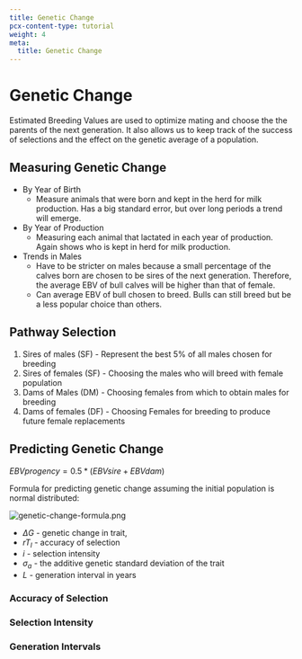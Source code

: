 ```yaml
---
title: Genetic Change
pcx-content-type: tutorial
weight: 4
meta:
  title: Genetic Change
---
```


# Genetic Change

Estimated Breeding Values are used to optimize mating and choose the the parents of the next generation. It also allows us to keep track of the success of selections and the effect on the genetic average of a population.

## Measuring Genetic Change

- By Year of Birth
    - Measure animals that were born and kept in the herd for milk production. Has a big standard error, but over long periods a trend will emerge.
- By Year of Production
    - Measuring each animal that lactated in each year of production. Again shows who is kept in herd for milk production.
- Trends in Males
    - Have to be stricter on males because a small percentage of the calves born are chosen to be sires of the next generation. Therefore, the average EBV of bull calves will be higher than that of female.
    - Can average EBV of bull chosen to breed. Bulls can still breed but be a less popular choice than others.

## Pathway Selection

1. Sires of males (SF) - Represent the best 5% of all males chosen for breeding
2. Sires of females (SF) - Choosing the males who will breed with female population
3. Dams of Males (DM) - Choosing females from which to obtain males for breeding
4.  Dams of females (DF) - Choosing Females for breeding to produce future female replacements

## Predicting Genetic Change

$EBVprogency = 0.5*(EBVsire+EBVdam)$

Formula for predicting genetic change assuming the initial population is normal distributed:

![genetic-change-formula.png](../media/genetic-change-formula.png)

- $ΔG$ - genetic change in trait,
- $rT_I$ - accuracy of selection
- $i$ - selection intensity
- $σ_a$ - the additive genetic standard deviation of the trait
- $L$ - generation interval in years

### Accuracy of Selection

### Selection Intensity

### Generation Intervals